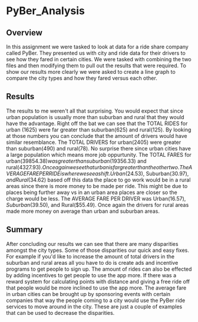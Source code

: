 # PyBer_Analysis
## Overview
In this assignment we were tasked to look at data for a ride share company called PyBer. They presented us with city and ride data for their drivers to see how they fared in certain cities. We were tasked with combining the two files and then modifying them to pull out the results that were required. To show our results more clearly we were asked to create a line graph to compare the city types and how they fared versus each other.
## Results
The results to me weren't all that surprising. You would expect that since urban population is usually more than suburban and rural that they would have the advantage. Right off the bat we can see that the TOTAL RIDES for urban (1625) were far greater than suburban(625) and rural(125). By looking at those numbers you can conclude that the amount of drivers would have similar resemblance. The TOTAL DRIVERS for urban(2405) were greater than suburban(490) and rural(78). No surprise there since urban cities have a large population which means more job oppurtunity. The TOTAL FARES for urban($39854.38) was greater than suburban($19356.33) and rural($4327.93). Once again we see that urban is far greater than the other two. The AVERAGE FARE PER RIDE is where we see a shift. Urban($24.53), Suburban($30.97), and Rural($34.62) based off this data the place to go work would be in a rural areas since there is more money to be made per ride. This might be due to places being further away vs in an urban area places are closer so the charge would be less. The AVERAGE FARE PER DRIVER was Urban($16.57), Suburban($39.50), and Rural($55.49). Once again the drivers for rural areas made more money on average than urban and suburban areas. 
## Summary
After concluding our results we can see that there are many disparities amongst the city types. Some of those disparities our quick and easy fixes. For example if you'd like to increase the amount of total drivers in the suburban and rural areas all you have to do is create ads and incentive programs to get people to sign up. The amount of rides can also be effected by adding incentives to get people to use the app more. If there was a reward system for calculating points with distance and giving a free ride off that people would be more inclined to use the app more. The average fare in urban cities can be brought up by sponsoring events with certain companies that way the people coming to a city would use the PyBer ride services to move around in the city. These are just a couple of examples that can be used to decrease the disparities. 
